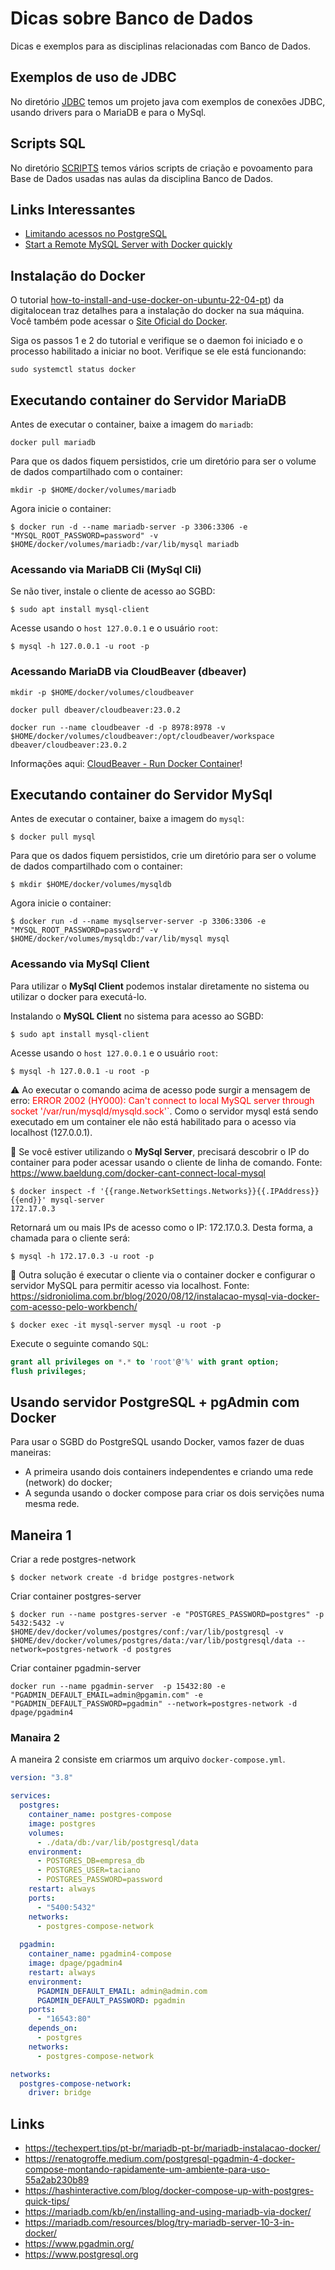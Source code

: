 # Dicas sobre Banco de Dados

Dicas e exemplos para as disciplinas relacionadas com Banco de Dados.

## Exemplos de uso de JDBC

No diretório [JDBC](jdbc/) temos um projeto java com exemplos de conexões JDBC, usando drivers para o MariaDB e para o MySql.

## Scripts SQL

No diretório [SCRIPTS](scripts/) temos vários scripts de criação e povoamento para Base de Dados usadas nas aulas da disciplina Banco de Dados.

## Links Interessantes

* [Limitando acessos no PostgreSQL](https://ubiq.co/database-blog/how-to-limit-access-to-database-in-postgresql/)
* [Start a Remote MySQL Server with Docker quickly](https://medium.com/@backslash112/start-a-remote-mysql-server-with-docker-quickly-9fdff22d23fd)

## Instalação do Docker

O tutorial [how-to-install-and-use-docker-on-ubuntu-22-04-pt](https://www.digitalocean.com/community/tutorials/how-to-install-and-use-docker-on-ubuntu-22-04)) da digitalocean traz detalhes para a instalação do docker na sua máquina. Você também pode acessar o [Site Oficial do Docker](https://docs.docker.com/engine/install/ubuntu/).

Siga os passos 1 e 2 do tutorial e verifique se o daemon foi iniciado e o processo habilitado a iniciar no boot. Verifique se ele está funcionando:

```console
sudo systemctl status docker
```

## Executando container do Servidor MariaDB

Antes de executar o container, baixe a imagem do `mariadb`:

```console
docker pull mariadb
```

Para que os dados fiquem persistidos, crie um diretório para ser o volume de dados compartilhado com o container:

```console
mkdir -p $HOME/docker/volumes/mariadb
```

Agora inicie o container:

```console
$ docker run -d --name mariadb-server -p 3306:3306 -e "MYSQL_ROOT_PASSWORD=password" -v $HOME/docker/volumes/mariadb:/var/lib/mysql mariadb
```

### Acessando via MariaDB Cli (MySql Cli)

Se não tiver, instale o cliente de acesso ao SGBD:

```console
$ sudo apt install mysql-client
```

Acesse usando o `host 127.0.0.1` e o usuário `root`:

```console
$ mysql -h 127.0.0.1 -u root -p
```

### Acessando MariaDB via CloudBeaver (dbeaver)
```console
mkdir -p $HOME/docker/volumes/cloudbeaver
```

```console
docker pull dbeaver/cloudbeaver:23.0.2
```

```console
docker run --name cloudbeaver -d -p 8978:8978 -v $HOME/docker/volumes/cloudbeaver:/opt/cloudbeaver/workspace dbeaver/cloudbeaver:23.0.2
```

Informações aqui: [CloudBeaver - Run Docker Container](https://cloudbeaver.io/docs/Run-Docker-Container/)!

## Executando container do Servidor MySql

Antes de executar o container, baixe a imagem do `mysql`:

```console
$ docker pull mysql
```

Para que os dados fiquem persistidos, crie um diretório para ser o volume de dados compartilhado com o container:

```console
$ mkdir $HOME/docker/volumes/mysqldb
```

Agora inicie o container:

```console
$ docker run -d --name mysqlserver-server -p 3306:3306 -e "MYSQL_ROOT_PASSWORD=password" -v $HOME/docker/volumes/mysqldb:/var/lib/mysql mysql
```

### Acessando via MySql Client

Para utilizar o **MySql Client** podemos instalar diretamente no sistema ou utilizar o docker para executá-lo.

Instalando o **MySQL Client** no sistema para acesso ao SGBD:

```console
$ sudo apt install mysql-client
```

Acesse usando o `host 127.0.0.1` e o usuário `root`:

```console
$ mysql -h 127.0.0.1 -u root -p
```

:warning: Ao executar o comando acima de acesso pode surgir a mensagem de erro: <span style="color:red">ERROR 2002 (HY000): Can't connect to local MySQL server through socket '/var/run/mysqld/mysqld.sock'`</span>. Como o servidor mysql está sendo executado em um container ele não está habilitado para o acesso via localhost (127.0.0.1).

:pushpin: Se você estiver utilizando o **MySql Server**, precisará descobrir o IP do container para poder acessar usando o cliente de linha de comando. Fonte: https://www.baeldung.com/docker-cant-connect-local-mysql

```console
$ docker inspect -f '{{range.NetworkSettings.Networks}}{{.IPAddress}}{{end}}' mysql-server
172.17.0.3
```
Retornará um ou mais IPs de acesso como o IP: 172.17.0.3. Desta forma, a chamada para o cliente será:

```console
$ mysql -h 172.17.0.3 -u root -p
```

:pushpin: Outra solução é executar o cliente via o container docker e configurar o servidor MySQL para permitir acesso via localhost. Fonte: https://sidroniolima.com.br/blog/2020/08/12/instalacao-mysql-via-docker-com-acesso-pelo-workbench/

```console
$ docker exec -it mysql-server mysql -u root -p
```
Execute o seguinte comando `SQL`:
```sql
grant all privileges on *.* to 'root'@'%' with grant option;
flush privileges;
```

## Usando servidor PostgreSQL + pgAdmin com Docker

Para usar o SGBD do PostgreSQL usando Docker, vamos fazer de duas maneiras:
* A primeira usando dois containers independentes e criando uma rede (network) do docker;
* A segunda usando o docker compose para criar os dois servições numa mesma rede.

## Maneira 1

Criar a rede postgres-network
```console
$ docker network create -d bridge postgres-network
```

Criar container postgres-server

```console
$ docker run --name postgres-server -e "POSTGRES_PASSWORD=postgres" -p 5432:5432 -v $HOME/dev/docker/volumes/postgres/conf:/var/lib/postgresql -v $HOME/dev/docker/volumes/postgres/data:/var/lib/postgresql/data --network=postgres-network -d postgres
```

Criar container pgadmin-server

```console
docker run --name pgadmin-server  -p 15432:80 -e "PGADMIN_DEFAULT_EMAIL=admin@pgamin.com" -e "PGADMIN_DEFAULT_PASSWORD=pgadmin" --network=postgres-network -d dpage/pgadmin4
```

### Manaira 2

A maneira 2 consiste em criarmos um arquivo `docker-compose.yml`.

```yaml
version: "3.8"

services:
  postgres:
    container_name: postgres-compose
    image: postgres
    volumes:
      - ./data/db:/var/lib/postgresql/data
    environment:
      - POSTGRES_DB=empresa_db
      - POSTGRES_USER=taciano
      - POSTGRES_PASSWORD=password
    restart: always
    ports:
      - "5400:5432"
    networks:
      - postgres-compose-network
  
  pgadmin:
    container_name: pgadmin4-compose
    image: dpage/pgadmin4
    restart: always
    environment:
      PGADMIN_DEFAULT_EMAIL: admin@admin.com
      PGADMIN_DEFAULT_PASSWORD: pgadmin
    ports:
      - "16543:80"
    depends_on:
      - postgres
    networks:
      - postgres-compose-network

networks: 
  postgres-compose-network:
    driver: bridge
```

## Links

* https://techexpert.tips/pt-br/mariadb-pt-br/mariadb-instalacao-docker/
* https://renatogroffe.medium.com/postgresql-pgadmin-4-docker-compose-montando-rapidamente-um-ambiente-para-uso-55a2ab230b89
* https://hashinteractive.com/blog/docker-compose-up-with-postgres-quick-tips/
* https://mariadb.com/kb/en/installing-and-using-mariadb-via-docker/
* https://mariadb.com/resources/blog/try-mariadb-server-10-3-in-docker/
* https://www.pgadmin.org/
* https://www.postgresql.org

